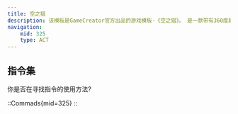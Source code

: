 ```yaml
---
title: 空之猎
description: 该模板是GameCreator官方出品的游戏模板-《空之猎》。 是一款带有360度射击模式战斗的平台跳跃类游戏模板。 该模板包含了GameCreator引擎的功能以及模板独有的核心系统以及编辑器。
navigation:
    mid: 325
    type: ACT
---
```


## 指令集

你是否在寻找指令的使用方法?

::Commads{mid=325}
::
